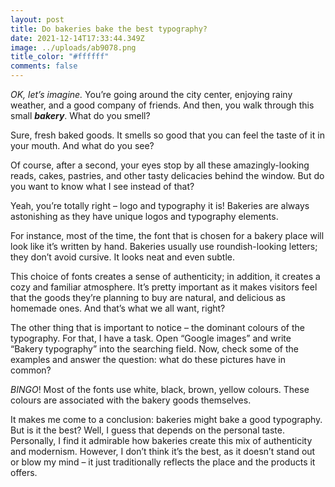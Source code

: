 ```yaml
---
layout: post
title: Do bakeries bake the best typography?
date: 2021-12-14T17:33:44.349Z
image: ../uploads/ab9078.png
title_color: "#ffffff"
comments: false
---
```

*OK, let’s imagine.* You’re going around the city center, enjoying rainy weather, and a good company of friends. And then, you walk through this small ***bakery***. What do you smell?

Sure, fresh baked goods. It smells so good that you can feel the taste of it in your mouth. And what do you see?

Of course, after a second, your eyes stop by all these amazingly-looking reads, cakes, pastries, and other tasty delicacies behind the window. But do you want to know what I see instead of that?

Yeah, you’re totally right – logo and typography it is! Bakeries are always astonishing as they have unique logos and typography elements.

For instance, most of the time, the font that is chosen for a bakery place will look like it’s written by hand. Bakeries usually use roundish-looking letters; they don’t avoid cursive. It looks neat and even subtle.

This choice of fonts creates a sense of authenticity; in addition, it creates a cozy and familiar atmosphere. It’s pretty important as it makes visitors feel that the goods they’re planning to buy are natural, and delicious as homemade ones. And that’s what we all want, right?

The other thing that is important to notice – the dominant colours of the typography. For that, I have a task. Open “Google images” and write “Bakery typography” into the searching field. Now, check some of the examples and answer the question: what do these pictures have in common?

*BINGO*! Most of the fonts use white, black, brown, yellow colours. These colours are associated with the bakery goods themselves.

It makes me come to a conclusion: bakeries might bake a good typography. But is it the best? Well, I guess that depends on the personal taste. Personally, I find it admirable how bakeries create this mix of authenticity and modernism. However, I don’t think it’s the best, as it doesn’t stand out or blow my mind – it just traditionally reflects the place and the products it offers.